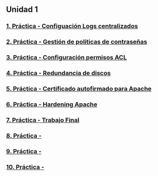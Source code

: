 <!--
**danpermor/danpermor** is a ✨ _special_ ✨ repository because its `README.md` (this file) appears on your GitHub profile.

Here are some ideas to get you started:

- 🔭 I’m currently working on ...
- 🌱 I’m currently learning ...
- 👯 I’m looking to collaborate on ...
- 🤔 I’m looking for help with ...
- 💬 Ask me about ...
- 📫 How to reach me: ...
- 😄 Pronouns: ...
- ⚡ Fun fact: ...
-->
## Unidad 1

### [1. Práctica - Configuación Logs centralizados](practica1.md)

### [2. Práctica - Gestión de políticas de contraseñas](practica2.md)

### [3. Práctica - Configuración permisos ACL](practica3.md)

### [4. Práctica - Redundancia de discos](practica4.md)

### [5. Práctica - Certificado autofirmado para Apache](practica5.md)

### [6. Práctica - Hardening Apache](practica6.md)

### [7. Práctica - Trabajo Final](trabajofinal/)

### [8. Práctica -](practica8.md)

### [9. Práctica -](practica9.md)

### [10. Práctica -](practica10.md)
